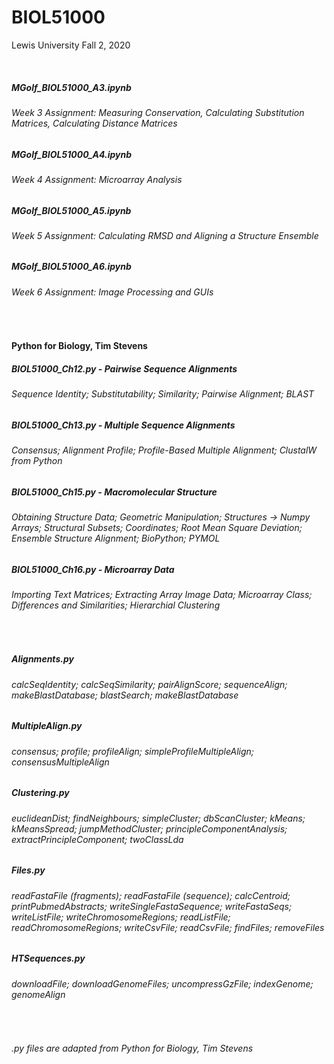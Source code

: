 # BIOL51000
Lewis University Fall 2, 2020

<br />

##### MGolf_BIOL51000_A3.ipynb 
###### Week 3 Assignment: Measuring Conservation, Calculating Substitution Matrices, Calculating Distance Matrices
##### MGolf_BIOL51000_A4.ipynb 
###### Week 4 Assignment: Microarray Analysis
##### MGolf_BIOL51000_A5.ipynb 
###### Week 5 Assignment: Calculating RMSD and Aligning a Structure Ensemble
##### MGolf_BIOL51000_A6.ipynb 
###### Week 6 Assignment: Image Processing and GUIs

<br />

#### Python for Biology, Tim Stevens
##### BIOL51000_Ch12.py - Pairwise Sequence Alignments
###### Sequence Identity; Substitutability; Similarity; Pairwise Alignment; BLAST
##### BIOL51000_Ch13.py - Multiple Sequence Alignments
###### Consensus; Alignment Profile; Profile-Based Multiple Alignment; ClustalW from Python
##### BIOL51000_Ch15.py - Macromolecular Structure
###### Obtaining Structure Data; Geometric Manipulation; Structures -> Numpy Arrays; Structural Subsets; Coordinates; Root Mean Square Deviation; Ensemble Structure Alignment; BioPython; PYMOL
##### BIOL51000_Ch16.py - Microarray Data
###### Importing Text Matrices; Extracting Array Image Data; Microarray Class; Differences and Similarities; Hierarchial Clustering

<br />

##### Alignments.py
###### calcSeqIdentity; calcSeqSimilarity; pairAlignScore; sequenceAlign; makeBlastDatabase; blastSearch; makeBlastDatabase
##### MultipleAlign.py
###### consensus; profile; profileAlign; simpleProfileMultipleAlign; consensusMultipleAlign
##### Clustering.py
###### euclideanDist; findNeighbours; simpleCluster; dbScanCluster; kMeans; kMeansSpread; jumpMethodCluster; principleComponentAnalysis; extractPrincipleComponent; twoClassLda
##### Files.py
###### readFastaFile (fragments); readFastaFile (sequence); calcCentroid; printPubmedAbstracts; writeSingleFastaSequence; writeFastaSeqs; writeListFile; writeChromosomeRegions; readListFile; readChromosomeRegions; writeCsvFile; readCsvFile; findFiles; removeFiles
##### HTSequences.py
###### downloadFile; downloadGenomeFiles; uncompressGzFile; indexGenome; genomeAlign


<br />

###### .py files are adapted from Python for Biology, Tim Stevens
